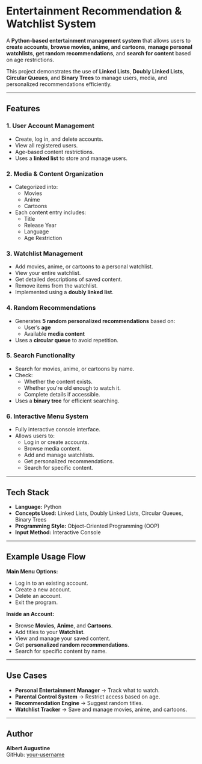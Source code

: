 # Entertainment Recommendation & Watchlist System

A **Python-based entertainment management system** that allows users to **create accounts**, **browse movies, anime, and cartoons**, **manage personal watchlists**, **get random recommendations**, and **search for content** based on age restrictions.

This project demonstrates the use of **Linked Lists**, **Doubly Linked Lists**, **Circular Queues**, and **Binary Trees** to manage users, media, and personalized recommendations efficiently.

---

## Features

### 1. User Account Management
- Create, log in, and delete accounts.
- View all registered users.
- Age-based content restrictions.
- Uses a **linked list** to store and manage users.

### 2. Media & Content Organization
- Categorized into:
  - Movies
  - Anime
  - Cartoons
- Each content entry includes:
  - Title  
  - Release Year  
  - Language  
  - Age Restriction  

### 3. Watchlist Management
- Add movies, anime, or cartoons to a personal watchlist.
- View your entire watchlist.
- Get detailed descriptions of saved content.
- Remove items from the watchlist.
- Implemented using a **doubly linked list**.

### 4. Random Recommendations
- Generates **5 random personalized recommendations** based on:
  - User’s **age**
  - Available **media content**
- Uses a **circular queue** to avoid repetition.

### 5. Search Functionality
- Search for movies, anime, or cartoons by name.
- Check:
  - Whether the content exists.
  - Whether you're old enough to watch it.
  - Complete details if accessible.
- Uses a **binary tree** for efficient searching.

### 6. Interactive Menu System
- Fully interactive console interface.
- Allows users to:
  - Log in or create accounts.
  - Browse media content.
  - Add and manage watchlists.
  - Get personalized recommendations.
  - Search for specific content.

---

## Tech Stack
- **Language:** Python  
- **Concepts Used:** Linked Lists, Doubly Linked Lists, Circular Queues, Binary Trees  
- **Programming Style:** Object-Oriented Programming (OOP)  
- **Input Method:** Interactive Console  

---

## Example Usage Flow

**Main Menu Options:**
- Log in to an existing account.
- Create a new account.
- Delete an account.
- Exit the program.

**Inside an Account:**
- Browse **Movies**, **Anime**, and **Cartoons**.
- Add titles to your **Watchlist**.
- View and manage your saved content.
- Get **personalized random recommendations**.
- Search for specific content by name.

---

## Use Cases
- **Personal Entertainment Manager** → Track what to watch.
- **Parental Control System** → Restrict access based on age.
- **Recommendation Engine** → Suggest random titles.
- **Watchlist Tracker** → Save and manage movies, anime, and cartoons.

---

## Author
**Albert Augustine**  
GitHub: [your-username](https://github.com/your-username)

